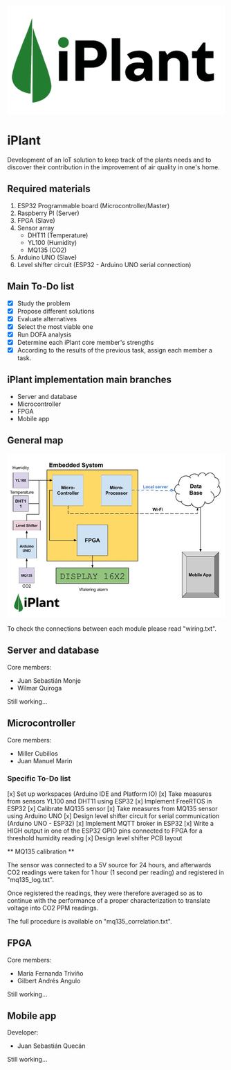 ![iPlant logo](https://raw.githubusercontent.com/juanmarinmo/iPlant/master/assets/proyecto.png)


# iPlant

Development of an IoT solution to keep track of the plants needs and to discover their contribution in the improvement of air quality in one's home.

## Required materials

1. ESP32 Programmable board (Microcontroller/Master)
2. Raspberry PI (Server)
3. FPGA (Slave)
4. Sensor array
	- DHT11 (Temperature)
	- YL100 (Humidity)
	- MQ135 (CO2)
5. Arduino UNO (Slave)
6. Level shifter circuit (ESP32 - Arduino UNO serial connection)

## Main To-Do list

- [x] Study the problem
- [x] Propose different solutions 
- [x] Evaluate alternatives
- [x] Select the most viable one
- [x] Run DOFA analysis
- [x] Determine each iPlant core member's strengths
- [x] According to the results of the previous task, assign each member a task.

## iPlant implementation main branches

- Server and database
- Microcontroller 
- FPGA 
- Mobile app 

## General map

![iPlant map](https://raw.githubusercontent.com/juanmarinmo/iPlant/master/assets/map.jpg)

To check the connections between each module please read "wiring.txt".

## Server and database

Core members:

- Juan Sebastián Monje
- Wilmar Quiroga

Still working...

## Microcontroller 

Core members: 

- Miller Cubillos
- Juan Manuel Marin 

### Specific To-Do list

[x] Set up workspaces (Arduino IDE and Platform IO)
[x] Take measures from sensors YL100 and DHT11 using ESP32
[x] Implement FreeRTOS in ESP32 
[x] Calibrate MQ135 sensor 
[x] Take measures from MQ135 sensor using Arduino UNO
[x] Design level shifter circuit for serial communication (Arduino UNO - ESP32)
[x] Implement MQTT broker in ESP32
[x] Write a HIGH output in one of the ESP32 GPIO pins connected to FPGA for a threshold humidity reading
[x] Design level shifter PCB layout

** MQ135 calibration ** 

The sensor was connected to a 5V source for 24 hours, and afterwards CO2 readings were taken for 1 hour (1 second per reading) and registered in "mq135_log.txt".


Once registered the readings, they were therefore averaged so as to continue with the performance of a proper characterization to translate voltage into CO2 PPM readings. 


The full procedure is available on "mq135_correlation.txt".


## FPGA 

Core members:

- Maria Fernanda Triviño
- Gilbert Andrés Angulo

Still working...

## Mobile app

Developer:

- Juan Sebastián Quecán

Still working...








